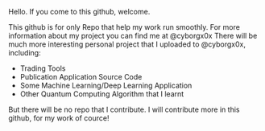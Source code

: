 Hello. If you come to this github, welcome.

This github is for only Repo that help my work run smoothly. For more information about my project you can find me at @cyborgx0x
There will be much more interesting personal project that I uploaded to @cyborgx0x, including:

- Trading Tools
- Publication Application Source Code
- Some Machine Learning/Deep Learning Application
- Other Quantum Computing Algorithm that I learnt

But there will be no repo that I contribute. I will contribute more in this github, for my work of cource!

<!---
khanhthuan1995/khanhthuan1995 is a ✨ special ✨ repository because its `README.md` (this file) appears on your GitHub profile.
You can click the Preview link to take a look at your changes.
--->
